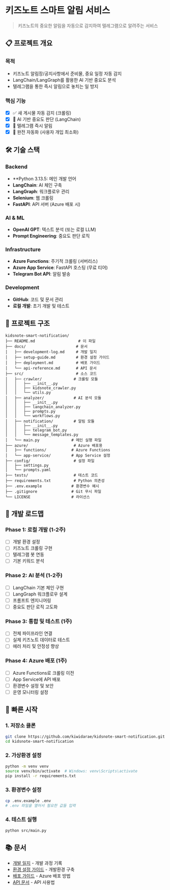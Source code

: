 # 키즈노트 스마트 알림 서비스

> 키즈노트의 중요한 알림을 자동으로 감지하여 텔레그램으로 알려주는 서비스

## 📋 프로젝트 개요

### 목적
- 키즈노트 알림장/공지사항에서 준비물, 중요 일정 자동 감지
- LangChain/LangGraph를 활용한 AI 기반 중요도 분석
- 텔레그램을 통한 즉시 알림으로 놓치는 일 방지

### 핵심 기능
- [x] ✅ 새 게시물 자동 감지 (크롤링)
- [x] 🤖 AI 기반 중요도 판단 (LangChain)
- [x] 📱 텔레그램 즉시 알림
- [x] 🔄 완전 자동화 (사용자 개입 최소화)

## 🛠️ 기술 스택

### Backend
- **Python 3.13.5: 메인 개발 언어
- **LangChain**: AI 체인 구축
- **LangGraph**: 워크플로우 관리
- **Selenium**: 웹 크롤링
- **FastAPI**: API 서버 (Azure 배포 시)

### AI & ML
- **OpenAI GPT**: 텍스트 분석 (또는 로컬 LLM)
- **Prompt Engineering**: 중요도 판단 로직

### Infrastructure
- **Azure Functions**: 주기적 크롤링 (서버리스)
- **Azure App Service**: FastAPI 호스팅 (무료 티어)
- **Telegram Bot API**: 알림 발송

### Development
- **GitHub**: 코드 및 문서 관리
- **로컬 개발**: 초기 개발 및 테스트

## 📁 프로젝트 구조

```
kidsnote-smart-notification/
├── README.md                   # 이 파일
├── docs/                      # 문서
│   ├── development-log.md     # 개발 일지
│   ├── setup-guide.md         # 환경 설정 가이드
│   ├── deployment.md          # 배포 가이드
│   └── api-reference.md       # API 문서
├── src/                       # 소스 코드
│   ├── crawler/              # 크롤링 모듈
│   │   ├── __init__.py
│   │   ├── kidsnote_crawler.py
│   │   └── utils.py
│   ├── analyzer/             # AI 분석 모듈
│   │   ├── __init__.py
│   │   ├── langchain_analyzer.py
│   │   ├── prompts.py
│   │   └── workflows.py
│   ├── notification/         # 알림 모듈
│   │   ├── __init__.py
│   │   ├── telegram_bot.py
│   │   └── message_templates.py
│   └── main.py              # 메인 실행 파일
├── azure/                    # Azure 배포용
│   ├── functions/           # Azure Functions
│   └── app-service/         # App Service 설정
├── config/                   # 설정 파일
│   ├── settings.py
│   └── prompts.yaml
├── tests/                    # 테스트 코드
├── requirements.txt          # Python 의존성
├── .env.example             # 환경변수 예시
├── .gitignore               # Git 무시 파일
└── LICENSE                  # 라이선스
```

## 🎯 개발 로드맵

### Phase 1: 로컬 개발 (1-2주)
- [ ] 개발 환경 설정
- [ ] 키즈노트 크롤링 구현
- [ ] 텔레그램 봇 연동
- [ ] 기본 키워드 분석

### Phase 2: AI 분석 (1-2주)  
- [ ] LangChain 기본 체인 구현
- [ ] LangGraph 워크플로우 설계
- [ ] 프롬프트 엔지니어링
- [ ] 중요도 판단 로직 고도화

### Phase 3: 통합 및 테스트 (1주)
- [ ] 전체 파이프라인 연결
- [ ] 실제 키즈노트 데이터로 테스트
- [ ] 에러 처리 및 안정성 향상

### Phase 4: Azure 배포 (1주)
- [ ] Azure Functions로 크롤링 이전
- [ ] App Service에 API 배포
- [ ] 환경변수 설정 및 보안
- [ ] 운영 모니터링 설정

## 🚀 빠른 시작

### 1. 저장소 클론
```bash
git clone https://github.com/kiwidarae/kidsnote-smart-notification.git
cd kidsnote-smart-notification
```

### 2. 가상환경 설정
```bash
python -m venv venv
source venv/bin/activate  # Windows: venv\Scripts\activate
pip install -r requirements.txt
```

### 3. 환경변수 설정
```bash
cp .env.example .env
# .env 파일을 열어서 필요한 값들 입력
```

### 4. 테스트 실행
```bash
python src/main.py
```

## 📚 문서

- [개발 일지](docs/development-log.md) - 개발 과정 기록
- [환경 설정 가이드](docs/setup-guide.md) - 개발환경 구축
- [배포 가이드](docs/deployment.md) - Azure 배포 방법
- [API 문서](docs/api-reference.md) - API 사용법
